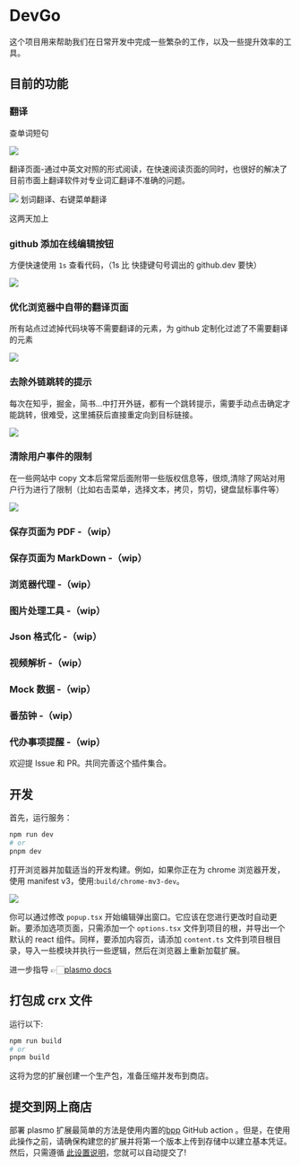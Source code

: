 # DevGo

这个项目用来帮助我们在日常开发中完成一些繁杂的工作，以及一些提升效率的工具。

## 目前的功能

### 翻译

查单词短句

![](https://assets.fedtop.com/picbed/202211011327471.png)

翻译页面-通过中英文对照的形式阅读，在快速阅读页面的同时，也很好的解决了目前市面上翻译软件对专业词汇翻译不准确的问题。

![](https://assets.fedtop.com/picbed/202210270939667.png) 划词翻译、右键菜单翻译

这两天加上

### github 添加在线编辑按钮

方便快速使用 `1s` 查看代码，（1s 比 快捷键句号调出的 github.dev 要快）

![](https://assets.fedtop.com/picbed/202210280935904.png)

### 优化浏览器中自带的翻译页面

所有站点过滤掉代码块等不需要翻译的元素，为 github 定制化过滤了不需要翻译的元素

![](https://assets.fedtop.com/picbed/202210280048017.png)

### 去除外链跳转的提示

每次在知乎，掘金，简书...中打开外链，都有一个跳转提示，需要手动点击确定才能跳转，很难受，这里捕获后直接重定向到目标链接。

![](https://assets.fedtop.com/picbed/202211091022789.png)

### 清除用户事件的限制

在一些网站中 copy 文本后常常后面附带一些版权信息等，很烦,清除了网站对用户行为进行了限制（比如右击菜单，选择文本，拷贝，剪切，键盘鼠标事件等）

![](https://assets.fedtop.com/picbed/202211091038829.png)

### 保存页面为 PDF -（wip）

### 保存页面为 MarkDown -（wip）

### 浏览器代理 -（wip）

### 图片处理工具 -（wip）

### Json 格式化 -（wip）

### 视频解析 -（wip）

### Mock 数据 -（wip）

### 番茄钟 -（wip）

### 代办事项提醒 -（wip）

欢迎提 Issue 和 PR。共同完善这个插件集合。

## 开发

首先，运行服务：

```bash
npm run dev
# or
pnpm dev
```

打开浏览器并加载适当的开发构建。例如，如果你正在为 chrome 浏览器开发，使用 manifest v3，使用:`build/chrome-mv3-dev`。

![](https://assets.fedtop.com/picbed/202210270156535.png)

你可以通过修改 `popup.tsx` 开始编辑弹出窗口。它应该在您进行更改时自动更新。要添加选项页面，只需添加一个 `options.tsx` 文件到项目的根，并导出一个默认的 react 组件。同样，要添加内容页，请添加 `content.ts` 文件到项目根目录，导入一些模块并执行一些逻辑，然后在浏览器上重新加载扩展。

进一步指导 👉🏻[plasmo docs](https://docs.plasmo.com/)

## 打包成 crx 文件

运行以下:

```sh
npm run build
# or
pnpm build
```

这将为您的扩展创建一个生产包，准备压缩并发布到商店。

## 提交到网上商店

部署 plasmo 扩展最简单的方法是使用内置的[bpp](https://bpp.browser.market) GitHub action 。但是，在使用此操作之前，请确保构建您的扩展并将第一个版本上传到存储中以建立基本凭证。然后，只需遵循 [此设置说明](https://docs.plasmo.com/workflows/submit)，您就可以自动提交了!
